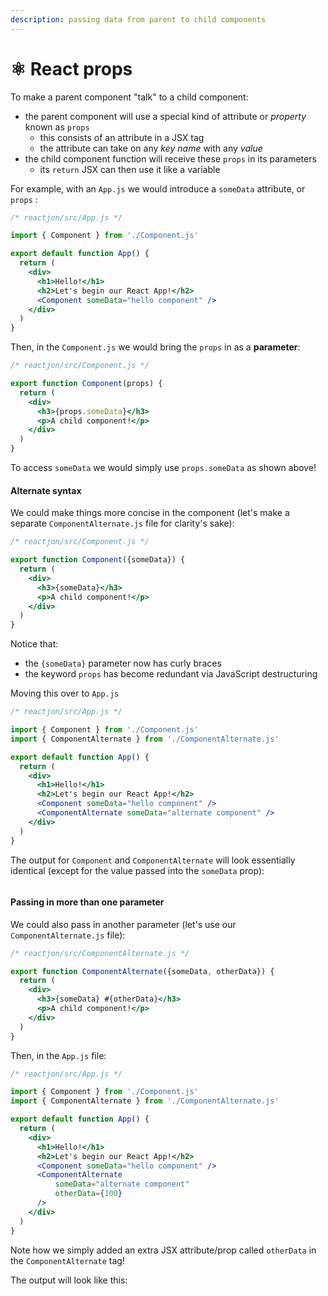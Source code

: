 ```yaml
---
description: passing data from parent to child components
---
```


# ⚛️ React props

To make a parent component "talk" to a child component:

* the parent component will use a special kind of attribute or _property_ known as `props`
  * this consists of an attribute in a JSX tag
  * the attribute can take on any _key name_ with any _value_
* the child component function will receive these `props` in its parameters
  * its `return` JSX can then use it like a variable

For example, with an `App.js` we would introduce a `someData` attribute, or `props` :

```jsx
/* reactjon/src/App.js */

import { Component } from './Component.js'

export default function App() {
  return (
    <div>
      <h1>Hello!</h1>
      <h2>Let's begin our React App!</h2>
      <Component someData="hello component" />
    </div>
  )
}
```

Then, in the `Component.js` we would bring the `props` in as a **parameter**:

```jsx
/* reactjon/src/Component.js */

export function Component(props) {
  return (
    <div>
      <h3>{props.someData}</h3>
      <p>A child component!</p>      
    </div>
  )
}
```

To access `someData` we would simply use `props.someData` as shown above!

#### Alternate syntax

We could make things more concise in the component (let's make a separate `ComponentAlternate.js` file for clarity's sake):

```jsx
/* reactjon/src/Component.js */

export function Component({someData}) {
  return (
    <div>
      <h3>{someData}</h3>
      <p>A child component!</p>      
    </div>
  )
}
```

Notice that:

* the `{someData}` parameter now has curly braces
* the keyword `props` has become redundant via JavaScript destructuring

Moving this over to `App.js`

```jsx
/* reactjon/src/App.js */

import { Component } from './Component.js'
import { ComponentAlternate } from './ComponentAlternate.js'

export default function App() {
  return (
    <div>
      <h1>Hello!</h1>
      <h2>Let's begin our React App!</h2>
      <Component someData="hello component" />
      <ComponentAlternate someData="alternate component" />
    </div>
  )
}
```

The output for `Component` and `ComponentAlternate` will look essentially identical (except for the value passed into the `someData` prop):

<figure><img src="https://cdn.hashnode.com/res/hashnode/image/upload/v1700771240407/63ce5e04-6608-4efc-a840-6267e6e89393.png" alt=""><figcaption></figcaption></figure>

#### Passing in more than one parameter

We could also pass in another parameter (let's use our `ComponentAlternate.js` file):

```jsx
/* reactjon/src/ComponentAlternate.js */

export function ComponentAlternate({someData, otherData}) {
  return (
    <div>
      <h3>{someData} #{otherData}</h3>
      <p>A child component!</p>      
    </div>
  )
}
```

Then, in the `App.js` file:

```jsx
/* reactjon/src/App.js */

import { Component } from './Component.js'
import { ComponentAlternate } from './ComponentAlternate.js'

export default function App() {
  return ( 
    <div>
      <h1>Hello!</h1>
      <h2>Let's begin our React App!</h2>
      <Component someData="hello component" />
      <ComponentAlternate 
          someData="alternate component" 
          otherData={100} 
      />
    </div>
  )
}
```

Note how we simply added an extra JSX attribute/prop called `otherData` in the `ComponentAlternate` tag!

The output will look like this:

<figure><img src="https://cdn.hashnode.com/res/hashnode/image/upload/v1700771990849/2a127b14-b450-4094-a0d9-ea187a46da09.png" alt=""><figcaption></figcaption></figure>

